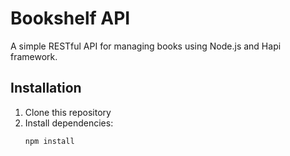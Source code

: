 # Bookshelf API

A simple RESTful API for managing books using Node.js and Hapi framework.

## Installation

1. Clone this repository
2. Install dependencies:
   ```bash
   npm install
